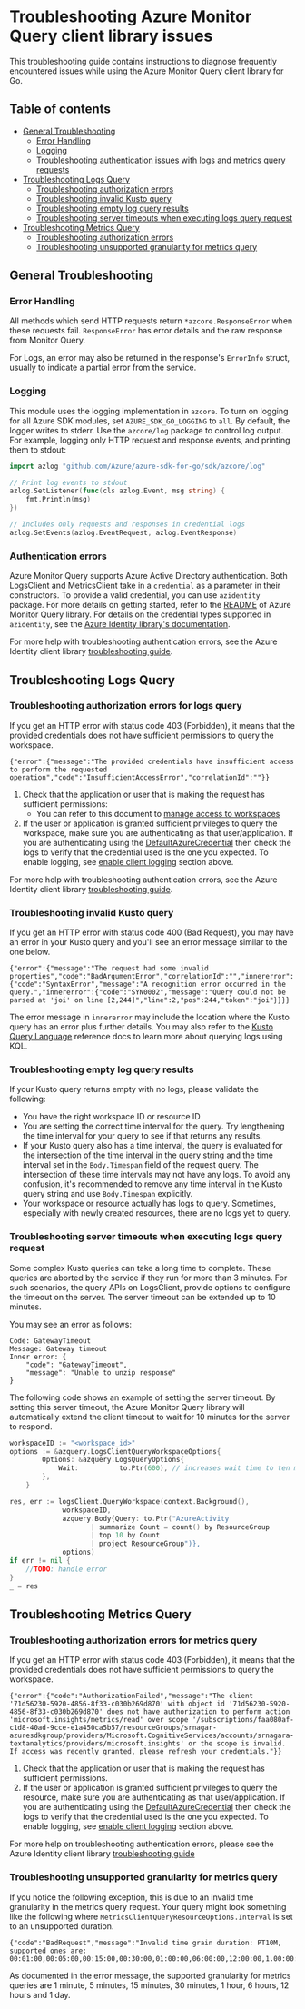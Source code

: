 # Troubleshooting Azure Monitor Query client library issues

This troubleshooting guide contains instructions to diagnose frequently encountered issues while using the Azure
Monitor Query client library for Go.

## Table of contents

* [General Troubleshooting](#general-troubleshooting)
    * [Error Handling](#error-handling)
    * [Logging](#logging)
    * [Troubleshooting authentication issues with logs and metrics query requests](#authentication-errors)
* [Troubleshooting Logs Query](#troubleshooting-logs-query)
    * [Troubleshooting authorization errors](#troubleshooting-authorization-errors-for-logs-query)
    * [Troubleshooting invalid Kusto query](#troubleshooting-invalid-kusto-query)
    * [Troubleshooting empty log query results](#troubleshooting-empty-log-query-results)
    * [Troubleshooting server timeouts when executing logs query request](#troubleshooting-server-timeouts-when-executing-logs-query-request)
* [Troubleshooting Metrics Query](#troubleshooting-metrics-query)
    * [Troubleshooting authorization errors](#troubleshooting-authorization-errors-for-metrics-query)
    * [Troubleshooting unsupported granularity for metrics query](#troubleshooting-unsupported-granularity-for-metrics-query)

## General Troubleshooting

### Error Handling

All methods which send HTTP requests return `*azcore.ResponseError` when these requests fail. `ResponseError` has error details and the raw response from Monitor Query.

For Logs, an error may also be returned in the response's `ErrorInfo` struct, usually to indicate a partial error from the service.

### Logging

This module uses the logging implementation in `azcore`. To turn on logging for all Azure SDK modules, set `AZURE_SDK_GO_LOGGING` to `all`. By default, the logger writes to stderr. Use the `azcore/log` package to control log output. For example, logging only HTTP request and response events, and printing them to stdout:

```go
import azlog "github.com/Azure/azure-sdk-for-go/sdk/azcore/log"

// Print log events to stdout
azlog.SetListener(func(cls azlog.Event, msg string) {
	fmt.Println(msg)
})

// Includes only requests and responses in credential logs
azlog.SetEvents(azlog.EventRequest, azlog.EventResponse)
```

### Authentication errors

Azure Monitor Query supports Azure Active Directory authentication. Both LogsClient and
MetricsClient take in a `credential` as a parameter in their constructors. To provide a valid credential, you can use
`azidentity` package. For more details on getting started, refer to
the [README][readme_authentication]
of Azure Monitor Query library. For details on the credential types supported in `azidentity`, see the [Azure Identity library's documentation][azidentity_docs].

For more help with troubleshooting authentication errors, see the Azure Identity client library [troubleshooting guide][azidentity_troubleshooting].

## Troubleshooting Logs Query

### Troubleshooting authorization errors for logs query

If you get an HTTP error with status code 403 (Forbidden), it means that the provided credentials does not have
sufficient permissions to query the workspace.
```text
{"error":{"message":"The provided credentials have insufficient access to perform the requested operation","code":"InsufficientAccessError","correlationId":""}}
```

1. Check that the application or user that is making the request has sufficient permissions:
    * You can refer to this document to [manage access to workspaces][workspace_access]
2. If the user or application is granted sufficient privileges to query the workspace, make sure you are
   authenticating as that user/application. If you are authenticating using the
   [DefaultAzureCredential][default_azure_cred]
   then check the logs to verify that the credential used is the one you expected. To enable logging, see [enable
   client logging](#logging) section above.

For more help with troubleshooting authentication errors, see the Azure Identity client library [troubleshooting guide][azidentity_troubleshooting].

### Troubleshooting invalid Kusto query

If you get an HTTP error with status code 400 (Bad Request), you may have an error in your Kusto query and you'll
see an error message similar to the one below.

```text
{"error":{"message":"The request had some invalid properties","code":"BadArgumentError","correlationId":"","innererror":{"code":"SyntaxError","message":"A recognition error occurred in the query.","innererror":{"code":"SYN0002","message":"Query could not be parsed at 'joi' on line [2,244]","line":2,"pos":244,"token":"joi"}}}}
```

The error message in `innererror` may include the location where the Kusto query has an error plus further details. You may also refer to the [Kusto Query Language][kusto] reference docs to learn more about querying logs using KQL.

### Troubleshooting empty log query results

If your Kusto query returns empty with no logs, please validate the following:

- You have the right workspace ID or resource ID
- You are setting the correct time interval for the query. Try lengthening the time interval for your query to see if that
  returns any results.
- If your Kusto query also has a time interval, the query is evaluated for the intersection of the time interval in the
  query string and the time interval set in the `Body.Timespan` field of the request query. The intersection of
  these time intervals may not have any logs. To avoid any confusion, it's recommended to remove any time interval in
  the Kusto query string and use `Body.Timespan` explicitly.
- Your workspace or resource actually has logs to query. Sometimes, especially with newly created resources,
  there are no logs yet to query.

### Troubleshooting server timeouts when executing logs query request

Some complex Kusto queries can take a long time to complete. These queries are aborted by the service if they run for more than 3 minutes. For such scenarios, the query APIs on LogsClient, provide options to configure the timeout on the server. The server timeout can be extended up to 10 minutes.

You may see an error as follows:

```
Code: GatewayTimeout
Message: Gateway timeout
Inner error: {
    "code": "GatewayTimeout",
    "message": "Unable to unzip response"
}
```

The following code shows an example of setting the server timeout. By setting this server timeout, the Azure Monitor Query library will automatically extend the client timeout to wait for 10 minutes for the server to respond. 

```go
workspaceID := "<workspace_id>"
options := &azquery.LogsClientQueryWorkspaceOptions{
		Options: &azquery.LogsQueryOptions{
			Wait:          to.Ptr(600), // increases wait time to ten minutes
		},
	}

res, err := logsClient.QueryWorkspace(context.Background(), 
             workspaceID, 
             azquery.Body{Query: to.Ptr("AzureActivity
                    | summarize Count = count() by ResourceGroup
                    | top 10 by Count
                    | project ResourceGroup")}, 
             options)
if err != nil {
    //TODO: handle error
}
_ = res
```

## Troubleshooting Metrics Query

### Troubleshooting authorization errors for metrics query

If you get an HTTP error with status code 403 (Forbidden), it means that the provided credentials does not have
sufficient permissions to query the workspace.
```text
{"error":{"code":"AuthorizationFailed","message":"The client '71d56230-5920-4856-8f33-c030b269d870' with object id '71d56230-5920-4856-8f33-c030b269d870' does not have authorization to perform action 'microsoft.insights/metrics/read' over scope '/subscriptions/faa080af-c1d8-40ad-9cce-e1a450ca5b57/resourceGroups/srnagar-azuresdkgroup/providers/Microsoft.CognitiveServices/accounts/srnagara-textanalytics/providers/microsoft.insights' or the scope is invalid. If access was recently granted, please refresh your credentials."}}
```

1. Check that the application or user that is making the request has sufficient permissions.
2. If the user or application is granted sufficient privileges to query the resource, make sure you are
   authenticating as that user/application. If you are authenticating using the
   [DefaultAzureCredential][default_azure_cred]
   then check the logs to verify that the credential used is the one you expected. To enable logging, see [enable
   client logging](#logging) section above.

For more help on troubleshooting authentication errors, please see the Azure Identity client library [troubleshooting
guide][azidentity_troubleshooting]

### Troubleshooting unsupported granularity for metrics query

If you notice the following exception, this is due to an invalid time granularity in the metrics query request. Your
query might look something like the following where `MetricsClientQueryResourceOptions.Interval` is set to an unsupported
duration.

```text
{"code":"BadRequest","message":"Invalid time grain duration: PT10M, supported ones are: 00:01:00,00:05:00,00:15:00,00:30:00,01:00:00,06:00:00,12:00:00,1.00:00:00"}
```

As documented in the error message, the supported granularity for metrics queries are 1 minute, 5 minutes, 15 minutes,
30 minutes, 1 hour, 6 hours, 12 hours and 1 day.

<!-- LINKS -->
[azidentity_docs]: https://pkg.go.dev/github.com/Azure/azure-sdk-for-go/sdk/azidentity
[azidentity_troubleshooting]: https://github.com/Azure/azure-sdk-for-go/blob/main/sdk/azidentity/TROUBLESHOOTING.md
[default_azure_cred]: https://github.com/Azure/azure-sdk-for-go/tree/main/sdk/azidentity#defaultazurecredential
[kusto]: https://learn.microsoft.com/azure/data-explorer/kusto/query
[readme_authentication]: https://github.com/Azure/azure-sdk-for-go/tree/main/sdk/monitor/azquery#authentication
[workspace_access]: https://learn.microsoft.com/azure/azure-monitor/logs/manage-access#manage-access-using-workspace-permissions

